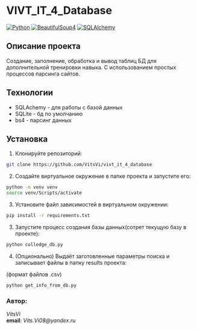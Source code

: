 # VIVT_IT_4_Database

[![Python](https://img.shields.io/badge/-Python-464646?style=flat&logo=Python&logoColor=56C0C0&color=008080)](https://www.python.org/)
[![BeautifulSoup4](https://img.shields.io/badge/BeautifulSoup4-4.13.3-brightgreen)](https://www.crummy.com/software/BeautifulSoup/)
[![SQLAlchemy](https://img.shields.io/badge/SQLAlchemy-2.0.39-blue)](https://www.sqlalchemy.org/)


## Описание проекта

Создание, заполнение, обработка и вывод таблиц БД для дополнительной тренировки навыка.
С использованием простых процессов парсинга сайтов.

## Технологии

- SQLAchemy - для работы с базой данных
- SQLite - бд по умолчанию
- bs4 - парсинг данных

## Установка

1. Клонируйте репозиторий:

```bash
git clone https://github.com/VitsVi/vivt_it_4_database
```
2. Создайте виртуальное окружение в папке проекта и запустите его:

```bash
python -m venv venv
source venv/Scripts/activate
```

3. Установите файл зависимостей в виртуальном окружении:

```bash
pip install -r requirements.txt
```

3. Запустите процесс создания базы данных(сотрет текущую базу в проекте):

```bash
python colledge_db.py
```

4. (Опционально) Выдаёт заготовленные параметры поиска и записывает файлы в папку results проекта:

(формат файлов .csv)
```bash
python get_info_from_db.py
```

### Автор:  
_VitsVi_<br>
**email**: _Vits.Vi08@yandex.ru_<br>